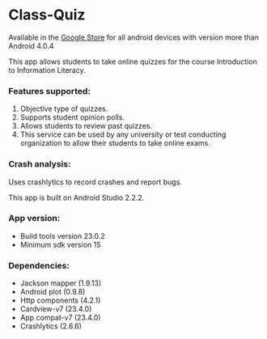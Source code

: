 # Class-Quiz

Available in the [Google Store](https://play.google.com/store/apps/details?id=odu.handson.classquiz&hl=en) for all android devices with version more than Android 4.0.4

This app allows students to take online quizzes for the course Introduction to Information Literacy.

### Features supported:

1. Objective type of quizzes.
2. Supports student opinion polls.
3. Allows students to review past quizzes.
4. This service can be used by any university or test conducting organization to allow their students to take online exams.

### Crash analysis:
Uses crashlytics to record crashes and report bugs.

This app is built on Android Studio 2.2.2.

### App version:
- Build tools version 23.0.2
- Minimum sdk version 15

### Dependencies:

- Jackson mapper (1.9.13)
- Android plot (0.9.8)
- Http components (4.2.1)
- Cardview-v7 (23.4.0)
- App compat-v7 (23.4.0)
- Crashlytics (2.6.6)
